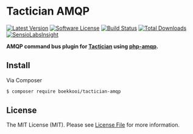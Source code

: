 # Tactician AMQP
[![Latest Version](https://img.shields.io/github/release/boekkooi/tactician-amqp.svg?style=flat-square)](https://github.com/boekkooi/tactician-amqp/releases)
[![Software License](https://img.shields.io/badge/license-MIT-brightgreen.svg?style=flat-square)](LICENSE.md)
[![Build Status](https://img.shields.io/travis/boekkooi/tactician-amqp/master.svg?style=flat-square)](https://travis-ci.org/boekkooi/tactician-amqp)
[![Total Downloads](https://img.shields.io/packagist/dt/boekkooi/tactician-amqp.svg?style=flat-square)](https://packagist.org/packages/boekkooi/tactician-amqp)
[![SensioLabsInsight](https://insight.sensiolabs.com/projects/437a6de0-d13a-4426-8f3c-284e472946d7/mini.png)](https://insight.sensiolabs.com/projects/437a6de0-d13a-4426-8f3c-284e472946d7)

**AMQP command bus plugin for [Tactician](http://tactician.thephpleague.com) using [php-amqp](https://github.com/pdezwart/php-amqp).**

## Install

Via Composer

``` bash
$ composer require boekkooi/tactician-amqp
```

## License

The MIT License (MIT). Please see [License File](LICENSE) for more information.

